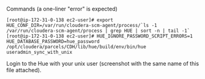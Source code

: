 Commands (a one-liner "error" is expected)

```
[root@ip-172-31-0-138 ec2-user]# export HUE_CONF_DIR=/var/run/cloudera-scm-agent/process/`ls -1 /var/run/cloudera-scm-agent/process | grep HUE | sort -n | tail -1`
[root@ip-172-31-0-138 ec2-user]# HUE_IGNORE_PASSWORD_SCRIPT_ERRORS=1 HUE_DATABASE_PASSWORD=hue_password /opt/cloudera/parcels/CDH/lib/hue/build/env/bin/hue useradmin_sync_with_unix
```

Login to the Hue with your unix user (screenshot with the same name of this file attached).
